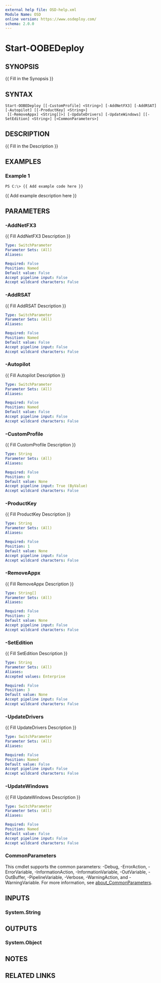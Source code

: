 ```yaml
---
external help file: OSD-help.xml
Module Name: OSD
online version: https://www.osdeploy.com/
schema: 2.0.0
---
```


# Start-OOBEDeploy

## SYNOPSIS
{{ Fill in the Synopsis }}

## SYNTAX

```
Start-OOBEDeploy [[-CustomProfile] <String>] [-AddNetFX3] [-AddRSAT] [-Autopilot] [[-ProductKey] <String>]
 [[-RemoveAppx] <String[]>] [-UpdateDrivers] [-UpdateWindows] [[-SetEdition] <String>] [<CommonParameters>]
```

## DESCRIPTION
{{ Fill in the Description }}

## EXAMPLES

### Example 1
```
PS C:\> {{ Add example code here }}
```

{{ Add example description here }}

## PARAMETERS

### -AddNetFX3
{{ Fill AddNetFX3 Description }}

```yaml
Type: SwitchParameter
Parameter Sets: (All)
Aliases:

Required: False
Position: Named
Default value: False
Accept pipeline input: False
Accept wildcard characters: False
```

### -AddRSAT
{{ Fill AddRSAT Description }}

```yaml
Type: SwitchParameter
Parameter Sets: (All)
Aliases:

Required: False
Position: Named
Default value: False
Accept pipeline input: False
Accept wildcard characters: False
```

### -Autopilot
{{ Fill Autopilot Description }}

```yaml
Type: SwitchParameter
Parameter Sets: (All)
Aliases:

Required: False
Position: Named
Default value: False
Accept pipeline input: False
Accept wildcard characters: False
```

### -CustomProfile
{{ Fill CustomProfile Description }}

```yaml
Type: String
Parameter Sets: (All)
Aliases:

Required: False
Position: 0
Default value: None
Accept pipeline input: True (ByValue)
Accept wildcard characters: False
```

### -ProductKey
{{ Fill ProductKey Description }}

```yaml
Type: String
Parameter Sets: (All)
Aliases:

Required: False
Position: 1
Default value: None
Accept pipeline input: False
Accept wildcard characters: False
```

### -RemoveAppx
{{ Fill RemoveAppx Description }}

```yaml
Type: String[]
Parameter Sets: (All)
Aliases:

Required: False
Position: 2
Default value: None
Accept pipeline input: False
Accept wildcard characters: False
```

### -SetEdition
{{ Fill SetEdition Description }}

```yaml
Type: String
Parameter Sets: (All)
Aliases:
Accepted values: Enterprise

Required: False
Position: 3
Default value: None
Accept pipeline input: False
Accept wildcard characters: False
```

### -UpdateDrivers
{{ Fill UpdateDrivers Description }}

```yaml
Type: SwitchParameter
Parameter Sets: (All)
Aliases:

Required: False
Position: Named
Default value: False
Accept pipeline input: False
Accept wildcard characters: False
```

### -UpdateWindows
{{ Fill UpdateWindows Description }}

```yaml
Type: SwitchParameter
Parameter Sets: (All)
Aliases:

Required: False
Position: Named
Default value: False
Accept pipeline input: False
Accept wildcard characters: False
```

### CommonParameters
This cmdlet supports the common parameters: -Debug, -ErrorAction, -ErrorVariable, -InformationAction, -InformationVariable, -OutVariable, -OutBuffer, -PipelineVariable, -Verbose, -WarningAction, and -WarningVariable. For more information, see [about_CommonParameters](http://go.microsoft.com/fwlink/?LinkID=113216).

## INPUTS

### System.String
## OUTPUTS

### System.Object
## NOTES

## RELATED LINKS
